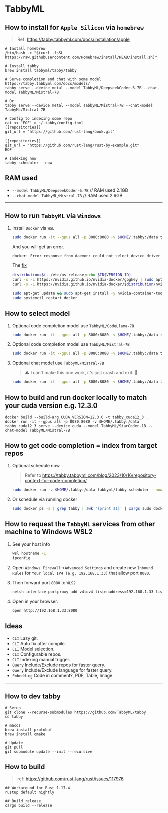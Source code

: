 # TabbyML

## How to install for `Apple Silicon` via `homebrew`

> Ref: https://tabby.tabbyml.com/docs/installation/apple

```
# Install homebrew
/bin/bash -c "$(curl -fsSL https://raw.githubusercontent.com/Homebrew/install/HEAD/install.sh)"

# Install tabby
brew install tabbyml/tabby/tabby

# Serve completion and chat with some model https://tabby.tabbyml.com/docs/models/
tabby serve --device metal --model TabbyML/DeepseekCoder-6.7B --chat-model TabbyML/Mistral-7B

# Or
tabby serve --device metal --model TabbyML/Mistral-7B --chat-model TabbyML/Mistral-7B

# Config to indexing some repo
cat << 'EOF' > ~/.tabby/config.toml
[[repositories]]
git_url = "https://github.com/rust-lang/book.git"

[[repositories]]
git_url = "https://github.com/rust-lang/rust-by-example.git"
EOF

# Indexing now
tabby scheduler --now
```

## RAM used

- `--model TabbyML/DeepseekCoder-6.7B` // RAM used 2.1GB
- `--chat-model TabbyML/Mistral-7B` // RAM used 2.6GB

---

## How to run `TabbyML` via `Windows`

1. Install `Docker` via `WSL`

   ```bash
   sudo docker run -it --gpus all -p 8080:8080 -v $HOME/.tabby:/data tabbyml/tabby serve --model TabbyML/StarCoder-1B --device cuda
   ```

   And you will get an error.

   ```bash
   docker: Error response from daemon: could not select device driver "" with capabilities: [[gpu]].
   ```

   The [fix](https://github.com/NVIDIA/nvidia-docker/issues/1243#issuecomment-928064024)

   ```bash
   distribution=$(. /etc/os-release;echo $ID$VERSION_ID)
   curl -s -L https://nvidia.github.io/nvidia-docker/gpgkey | sudo apt-key add -
   curl -s -L https://nvidia.github.io/nvidia-docker/$distribution/nvidia-docker.list | sudo tee /etc/apt/sources.list.d/nvidia-docker.list

   sudo apt-get update && sudo apt-get install -y nvidia-container-toolkit
   sudo systemctl restart docker
   ```

## How to select model

1. Optional code completion model use `TabbyML/CodeLlama-7B`

   ```bash
   sudo docker run -it --gpus all -p 8080:8080 -v $HOME/.tabby:/data tabbyml/tabby serve --model TabbyML/CodeLlama-7B --device cuda
   ```

1. Optional code completion model use `TabbyML/Mistral-7B`

   ```bash
   sudo docker run -it --gpus all -p 8080:8080 -v $HOME/.tabby:/data tabbyml/tabby serve --model TabbyML/Mistral-7B --device cuda
   ```

1. Optional chat model use `TabbyML/Mistral-7B`

   > ⚠️ I can't make this one work, it's just crash and exit. 🤔

   ```bash
   sudo docker run -it --gpus all -p 8080:8080 -v $HOME/.tabby:/data tabbyml/tabby serve --model TabbyML/StarCoder-1B --chat-model TabbyML/Mistral-7B --device cuda
   ```

## How to build and run docker locally to match your cuda version e.g. 12.3.0

```
docker build --build-arg CUDA_VERSION=12.3.0 -t tabby_cuda12_3 .
docker run -it --gpus all -p 8080:8080 -v $HOME/.tabby:/data tabby_cuda12_3 serve --device cuda --model TabbyML/StarCoder-1B --chat-model TabbyML/Mistral-7B
```

## How to get code completion = index from target repos

1. Optional schedule now

   > Refer to https://tabby.tabbyml.com/blog/2023/10/16/repository-context-for-code-completion/

   ```bash
   sudo docker run -v $HOME/.tabby:/data tabbyml/tabby scheduler --now
   ```

1. Or schedule via running docker
   ```bash
   sudo docker ps -a | grep tabby | awk '{print $1}' | xargs sudo docker exec -it $1 sh -c "/opt/tabby/bin/tabby scheduler --now"
   ```

## How to request the `TabbyML` services from other machine to Windows WSL2

1. See your host info

   ```bash
   wsl hostname -I
   ipconfig
   ```

1. Open `Windows Firewall`→`Advanced Settings` and create new `Inbound Rules` for `Your local IP4 (e.g. 192.168.1.33)` that allow port `8080`.
1. Then forward port `8080` to `WLS2`
   ```bash
   netsh interface portproxy add v4tov4 listenaddress=192.168.1.33 listenport=8080 connectaddress=127.0.0.1 connectport=8080
   ```
1. Open in your browser.
   ```bash
   open http://192.168.1.33:8080
   ```

## Ideas

- `CLI` Lazy git.
- `CLI` Auto fix after compile.
- `CLI` Model selection.
- `CLI` Configurable repos.
- `CLI` Indexing manual trigger.
- `Query` Include/Exclude repos for faster query.
- `Query` Include/Exclude language for faster query.
- `Embedding` Code in comment?, PDF, Table, Image.

---

## How to dev tabby

```
# Setup
git clone --recurse-submodules https://github.com/TabbyML/tabby
cd tabby

# macos
brew install protobuf
brew install cmake

# Update
git pull
git submodule update --init --recursive
```

## How to build

> ref: https://github.com/rust-lang/rust/issues/117976

```
## Workaround for Rust 1.17.4
rustup default nightly

## Build release
cargo build --release
```
